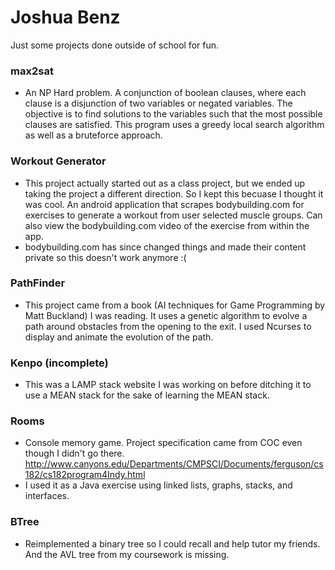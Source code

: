 # Joshua Benz

Just some projects done outside of school for fun.

### max2sat

- An NP Hard problem. A conjunction of boolean clauses, where each clause is a disjunction of two variables or negated variables. The objective is to find solutions to the variables such that the most possible clauses are satisfied. This program uses a greedy local search algorithm as well as a bruteforce approach.


### Workout Generator
- This project actually started out as a class project, but we ended up taking the project a different direction. So I kept this becuase I thought it was cool. An android application that scrapes bodybuilding.com for exercises to generate a workout from user selected muscle groups. Can also view the bodybuilding.com video of the exercise from within the app. 
- bodybuilding.com has since changed things and made their content private so this doesn't work anymore :(

### PathFinder
- This project came from a book (AI techniques for Game Programming by Matt Buckland) I was reading. It uses a genetic algorithm to evolve a path around obstacles from the opening to the exit. I used Ncurses to display and animate the evolution of the path.

### Kenpo (incomplete)
- This was a LAMP stack website I was working on before ditching it to use a MEAN stack for the sake of learning the MEAN stack. 

### Rooms

  - Console memory game. Project specification came from COC even though I didn't go there. http://www.canyons.edu/Departments/CMPSCI/Documents/ferguson/cs182/cs182program4Indy.html
  - I used it as a Java exercise using linked lists, graphs, stacks, and interfaces.
 
### BTree
- Reimplemented a binary tree so I could recall and help tutor my friends. And the AVL tree from my coursework is missing.


